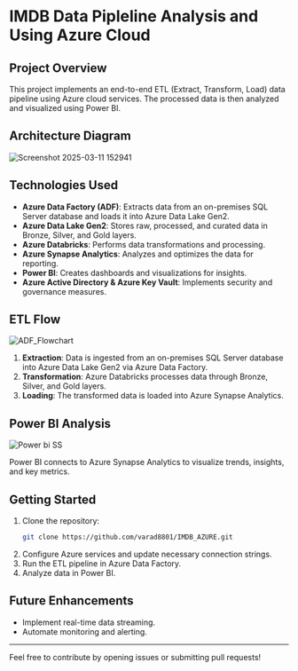 # IMDB Data Pipleline Analysis and Using Azure Cloud

## Project Overview

This project implements an end-to-end ETL (Extract, Transform, Load) data pipeline using Azure cloud services. The processed data is then analyzed and visualized using Power BI.

## Architecture Diagram

![Screenshot 2025-03-11 152941](https://github.com/user-attachments/assets/ab423e89-4504-4ab4-83d9-c00351899110)


## Technologies Used

- **Azure Data Factory (ADF)**: Extracts data from an on-premises SQL Server database and loads it into Azure Data Lake Gen2.
- **Azure Data Lake Gen2**: Stores raw, processed, and curated data in Bronze, Silver, and Gold layers.
- **Azure Databricks**: Performs data transformations and processing.
- **Azure Synapse Analytics**: Analyzes and optimizes the data for reporting.
- **Power BI**: Creates dashboards and visualizations for insights.
- **Azure Active Directory & Azure Key Vault**: Implements security and governance measures.

## ETL Flow

![ADF_Flowchart](https://github.com/user-attachments/assets/d24cf20a-93ea-4daa-8503-4b25e00f5ac8)


1. **Extraction**: Data is ingested from an on-premises SQL Server database into Azure Data Lake Gen2 via Azure Data Factory.
2. **Transformation**: Azure Databricks processes data through Bronze, Silver, and Gold layers.
3. **Loading**: The transformed data is loaded into Azure Synapse Analytics.

## Power BI Analysis

![Power bi SS](https://github.com/user-attachments/assets/df389477-b6a3-44e8-b9f6-1e621d905ca4)


Power BI connects to Azure Synapse Analytics to visualize trends, insights, and key metrics.

## Getting Started

1. Clone the repository:
   ```sh
   git clone https://github.com/varad8801/IMDB_AZURE.git
   ```
2. Configure Azure services and update necessary connection strings.
3. Run the ETL pipeline in Azure Data Factory.
4. Analyze data in Power BI.

## Future Enhancements

- Implement real-time data streaming.
- Automate monitoring and alerting.


---

Feel free to contribute by opening issues or submitting pull requests!


